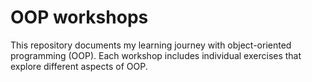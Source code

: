 # OOP workshops
This repository documents my learning journey with object-oriented programming (OOP). Each workshop includes individual exercises that explore different aspects of OOP.
